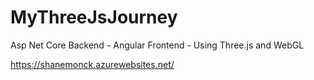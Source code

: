 # MyThreeJsJourney
Asp Net Core Backend - Angular Frontend - Using Three.js and WebGL

https://shanemonck.azurewebsites.net/

